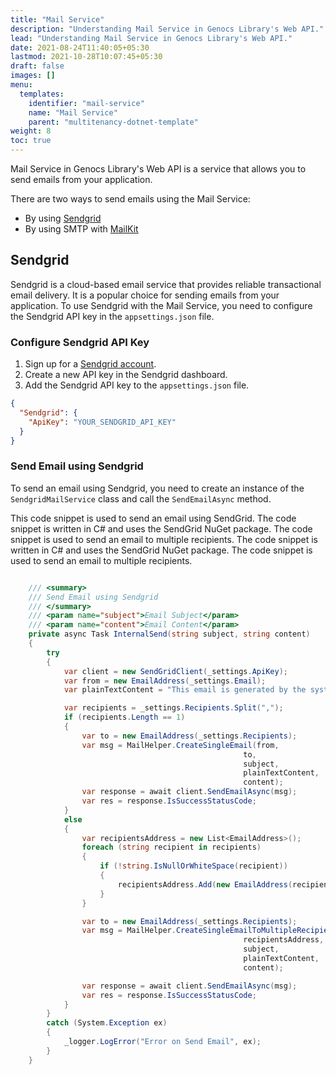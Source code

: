 ```yaml
---
title: "Mail Service"
description: "Understanding Mail Service in Genocs Library's Web API."
lead: "Understanding Mail Service in Genocs Library's Web API."
date: 2021-08-24T11:40:05+05:30
lastmod: 2021-10-28T10:07:45+05:30
draft: false
images: []
menu:
  templates:
    identifier: "mail-service"
    name: "Mail Service"
    parent: "multitenancy-dotnet-template"
weight: 8
toc: true
---
```


Mail Service in Genocs Library's Web API is a service that allows you to send emails from your application. 

There are two ways to send emails using the Mail Service:
- By using [Sendgrid](https://sendgrid.com/)
- By using SMTP with [MailKit](https://mimekit.net/)


## Sendgrid

Sendgrid is a cloud-based email service that provides reliable transactional email delivery. It is a popular choice for sending emails from your application. To use Sendgrid with the Mail Service, you need to configure the Sendgrid API key in the `appsettings.json` file.

### Configure Sendgrid API Key

1. Sign up for a [Sendgrid account](https://sendgrid.com/).
2. Create a new API key in the Sendgrid dashboard.
3. Add the Sendgrid API key to the `appsettings.json` file.

```json
{
  "Sendgrid": {
    "ApiKey": "YOUR_SENDGRID_API_KEY"
  }
}
```

### Send Email using Sendgrid

To send an email using Sendgrid, you need to create an instance of the `SendgridMailService` class and call the `SendEmailAsync` method.


This code snippet is used to send an email using SendGrid. The code snippet is written in C# and uses the SendGrid NuGet package. The code snippet is used to send an email to multiple recipients. The code snippet is written in C# and uses the SendGrid NuGet package. The code snippet is used to send an email to multiple recipients.

```csharp

    /// <summary>
    /// Send Email using Sendgrid
    /// </summary>
    /// <param name="subject">Email Subject</param>
    /// <param name="content">Email Content</param>
    private async Task InternalSend(string subject, string content)
    {
        try
        {
            var client = new SendGridClient(_settings.ApiKey);
            var from = new EmailAddress(_settings.Email);
            var plainTextContent = "This email is generated by the system. Please do not respond on this account";

            var recipients = _settings.Recipients.Split(",");
            if (recipients.Length == 1)
            {
                var to = new EmailAddress(_settings.Recipients);
                var msg = MailHelper.CreateSingleEmail(from,
                                                    to,
                                                    subject,
                                                    plainTextContent,
                                                    content);
                var response = await client.SendEmailAsync(msg);
                var res = response.IsSuccessStatusCode;
            }
            else
            {
                var recipientsAddress = new List<EmailAddress>();
                foreach (string recipient in recipients)
                {
                    if (!string.IsNullOrWhiteSpace(recipient))
                    {
                        recipientsAddress.Add(new EmailAddress(recipient.Trim()));
                    }
                }

                var to = new EmailAddress(_settings.Recipients);
                var msg = MailHelper.CreateSingleEmailToMultipleRecipients(from,
                                                    recipientsAddress,
                                                    subject,
                                                    plainTextContent,
                                                    content);

                var response = await client.SendEmailAsync(msg);
                var res = response.IsSuccessStatusCode;
            }
        }
        catch (System.Exception ex)
        {
            _logger.LogError("Error on Send Email", ex);
        }
    }
```